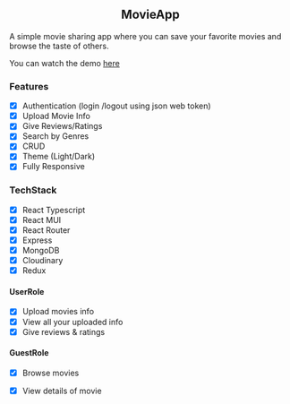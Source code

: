 <h2 align='center'>MovieApp</h2>
 
 A simple movie sharing app where you can save your favorite movies and browse the taste of others.
 
 You can watch the demo [here](https://movie-app-six-nu.vercel.app/)

### Features
- [x] Authentication (login /logout using json web token)
- [x] Upload Movie Info 
- [x] Give Reviews/Ratings 
- [x] Search by Genres
- [x] CRUD
- [x] Theme (Light/Dark)
- [x] Fully Responsive

### TechStack
- [x] React Typescript
- [x] React MUI
- [x] React Router
- [x] Express
- [x] MongoDB
- [x] Cloudinary
- [x] Redux

#### UserRole
- [x] Upload movies info
- [x] View all your uploaded info
- [x] Give reviews & ratings 

#### GuestRole
- [x] Browse movies
- [x] View details of movie

